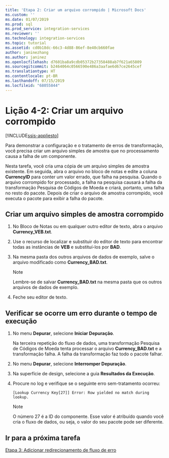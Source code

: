 ```yaml
---
title: 'Etapa 2: Criar um arquivo corrompido | Microsoft Docs'
ms.custom: ''
ms.date: 01/07/2019
ms.prod: sql
ms.prod_service: integration-services
ms.reviewer: ''
ms.technology: integration-services
ms.topic: tutorial
ms.assetid: cd0b18dc-66c3-4d88-86ef-8e40cb660fae
author: janinezhang
ms.author: janinez
ms.openlocfilehash: d7601ba8a9cdb05372b27358488ab7f621a65809
ms.sourcegitcommit: b2464064c0566590e486a3aafae6d67ce2645cef
ms.translationtype: HT
ms.contentlocale: pt-BR
ms.lasthandoff: 07/15/2019
ms.locfileid: "68055844"
---
```

# <a name="lesson-4-2-create-a-corrupted-file"></a>Lição 4-2: Criar um arquivo corrompido

[!INCLUDE[ssis-appliesto](../includes/ssis-appliesto-ssvrpluslinux-asdb-asdw-xxx.md)]



Para demonstrar a configuração e o tratamento de erros de transformação, você precisa criar um arquivo simples de amostra que no processamento causa a falha de um componente.  
  
Nesta tarefa, você cria uma cópia de um arquivo simples de amostra existente. Em seguida, abra o arquivo no bloco de notas e edite a coluna **CurrencyID** para conter um valor errado, que falha na pesquisa. Quando o arquivo corrompido for processado, a falha na pesquisa causará a falha da transformação Pesquisa de Códigos de Moeda e criará, portanto, uma falha no resto do pacote. Depois de criar o arquivo de amostra corrompido, você executa o pacote para exibir a falha do pacote.  
  
## <a name="create-a-corrupted-sample-flat-file"></a>Criar um arquivo simples de amostra corrompido  
  
1.  No Bloco de Notas ou em qualquer outro editor de texto, abra o arquivo **Currency_VEB.txt**.  
  
2.  Use o recurso de localizar e substituir do editor de texto para encontrar todas as instâncias de **VEB** e substituí-los por **BAD**.  
  
3.  Na mesma pasta dos outros arquivos de dados de exemplo, salve o arquivo modificado como **Currency_BAD.txt**.  
  
    > [!NOTE]  
    > Lembre-se de salvar **Currency_BAD.txt** na mesma pasta que os outros arquivos de dados de exemplo.  
  
4.  Feche seu editor de texto.  
  
## <a name="verify-that-an-error-occurs-during-run-time"></a>Verificar se ocorre um erro durante o tempo de execução  
  
1.  No menu **Depurar**, selecione **Iniciar Depuração**.  
  
    Na terceira repetição do fluxo de dados, uma transformação Pesquisa de Códigos de Moeda tenta processar o arquivo **Currency_BAD.txt** e a transformação falha. A falha da transformação faz todo o pacote falhar.  
  
2.  No menu **Depurar**, selecione **Interromper Depuração**.  
  
3.  Na superfície de design, selecione a guia **Resultados da Execução**.  
  
4.  Procure no log e verifique se o seguinte erro sem-tratamento ocorreu:  
  
    ```
    [Lookup Currency Key[27]] Error: Row yielded no match during lookup.
    ```
  
    > [!NOTE]  
    > O número 27 é a ID do componente. Esse valor é atribuído quando você cria o fluxo de dados, ou seja, o valor do seu pacote pode ser diferente.  
  
## <a name="go-to-next-task"></a>Ir para a próxima tarefa  
[Etapa 3: Adicionar redirecionamento de fluxo de erro](../integration-services/lesson-4-3-adding-error-flow-redirection.md)  
  
  
  
